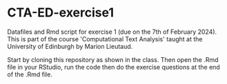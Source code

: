 # CTA-ED-exercise1
Datafiles and Rmd script for exercise 1 (due on the 7th of February 2024). This is part of the course 'Computational Text Analysis' taught at the University of Edinburgh by Marion Lieutaud.

Start by cloning this repository as shown in the class. Then open the .Rmd file in your RStudio, run the code then do the exercise questions at the end of the .Rmd file.
